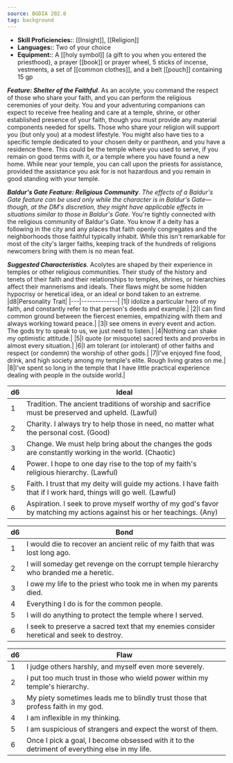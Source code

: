 ```yaml
---
source: BGDIA 202.0
tag: background
---
```



- **Skill Proficiencies:**: [[Insight]], [[Religion]]
- **Languages:**: Two of your choice
- **Equipment:**: A [[holy symbol]] (a gift to you when you entered the priesthood), a prayer [[book]] or prayer wheel, 5 sticks of incense, vestments, a set of [[common clothes]], and a belt [[pouch]] containing 15 gp


**_Feature: Shelter of the Faithful_**. As an acolyte, you command the respect of those who share your faith, and you can perform the religious ceremonies of your deity. You and your adventuring companions can expect to receive free healing and care at a temple, shrine, or other established presence of your faith, though you must provide any material components needed for spells. Those who share your religion will support you (but only you) at a modest lifestyle.
You might also have ties to a specific temple dedicated to your chosen deity or pantheon, and you have a residence there. This could be the temple where you used to serve, if you remain on good terms with it, or a temple where you have found a new home. While near your temple, you can call upon the priests for assistance, provided the assistance you ask for is not hazardous and you remain in good standing with your temple.

**_Baldur's Gate Feature: Religious Community_**. _The effects of a Baldur's Gate feature can be used only while the character is in Baldur's Gate—though, at the DM's discretion, they might have applicable effects in situations similar to those in Baldur's Gate._
You're tightly connected with the religious community of Baldur's Gate. You know if a deity has a following in the city and any places that faith openly congregates and the neighborhoods those faithful typically inhabit. While this isn't remarkable for most of the city's larger faiths, keeping track of the hundreds of religions newcomers bring with them is no mean feat.

**_Suggested Characteristics_**. Acolytes are shaped by their experience in temples or other religious communities. Their study of the history and tenets of their faith and their relationships to temples, shrines, or hierarchies affect their mannerisms and ideals. Their flaws might be some hidden hypocrisy or heretical idea, or an ideal or bond taken to an extreme.
|d8|Personality Trait|
|---|-------------|
|1|I idolize a particular hero of my faith, and constantly refer to that person's deeds and example.|
|2|I can find common ground between the fiercest enemies, empathizing with them and always working toward peace.|
|3|I see omens in every event and action. The gods try to speak to us, we just need to listen.|
|4|Nothing can shake my optimistic attitude.|
|5|I quote (or misquote) sacred texts and proverbs in almost every situation.|
|6|I am tolerant (or intolerant) of other faiths and respect (or condemn) the worship of other gods.|
|7|I've enjoyed fine food, drink, and high society among my temple's elite. Rough living grates on me.|
|8|I've spent so long in the temple that I have little practical experience dealing with people in the outside world.|

|d6|Ideal|
|---|-------------|
|1|Tradition. The ancient traditions of worship and sacrifice must be preserved and upheld. (Lawful)|
|2|Charity. I always try to help those in need, no matter what the personal cost. (Good)|
|3|Change. We must help bring about the changes the gods are constantly working in the world. (Chaotic)|
|4|Power. I hope to one day rise to the top of my faith's religious hierarchy. (Lawful)|
|5|Faith. I trust that my deity will guide my actions. I have faith that if I work hard, things will go well. (Lawful)|
|6|Aspiration. I seek to prove myself worthy of my god's favor by matching my actions against his or her teachings. (Any)|

|d6|Bond|
|---|-------------|
|1|I would die to recover an ancient relic of my faith that was lost long ago.|
|2|I will someday get revenge on the corrupt temple hierarchy who branded me a heretic.|
|3|I owe my life to the priest who took me in when my parents died.|
|4|Everything I do is for the common people.|
|5|I will do anything to protect the temple where I served.|
|6|I seek to preserve a sacred text that my enemies consider heretical and seek to destroy.|

|d6|Flaw|
|---|-------------|
|1|I judge others harshly, and myself even more severely.|
|2|I put too much trust in those who wield power within my temple's hierarchy.|
|3|My piety sometimes leads me to blindly trust those that profess faith in my god.|
|4|I am inflexible in my thinking.|
|5|I am suspicious of strangers and expect the worst of them.|
|6|Once I pick a goal, I become obsessed with it to the detriment of everything else in my life.|


